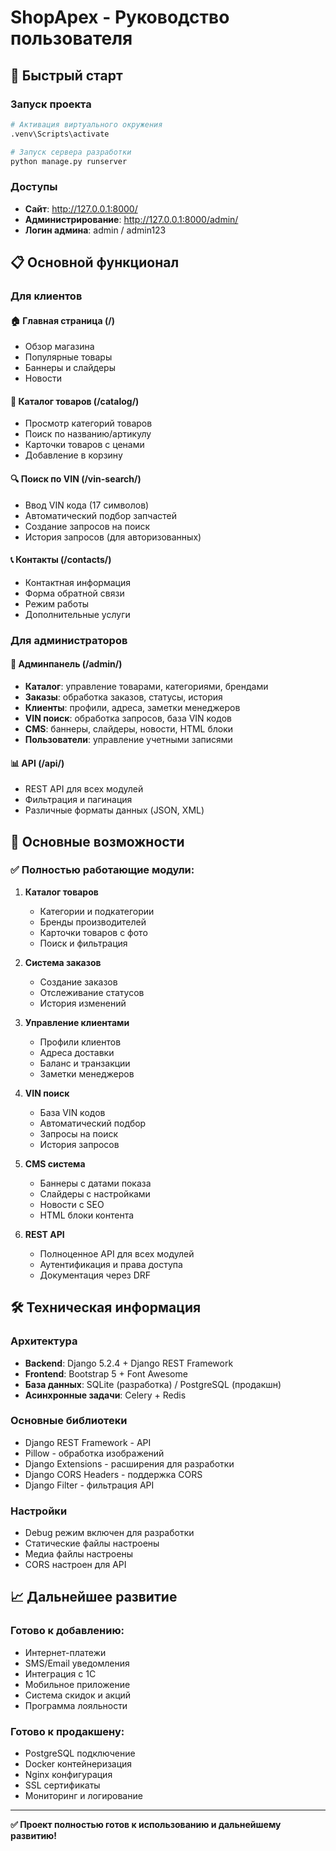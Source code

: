# ShopApex - Руководство пользователя

## 🚀 Быстрый старт

### Запуск проекта
```bash
# Активация виртуального окружения
.venv\Scripts\activate

# Запуск сервера разработки
python manage.py runserver
```

### Доступы
- **Сайт**: http://127.0.0.1:8000/
- **Администрирование**: http://127.0.0.1:8000/admin/
- **Логин админа**: admin / admin123

## 📋 Основной функционал

### Для клиентов

#### 🏠 Главная страница (/)
- Обзор магазина
- Популярные товары
- Баннеры и слайдеры
- Новости

#### 🛒 Каталог товаров (/catalog/)
- Просмотр категорий товаров
- Поиск по названию/артикулу
- Карточки товаров с ценами
- Добавление в корзину

#### 🔍 Поиск по VIN (/vin-search/)
- Ввод VIN кода (17 символов)
- Автоматический подбор запчастей
- Создание запросов на поиск
- История запросов (для авторизованных)

#### 📞 Контакты (/contacts/)
- Контактная информация
- Форма обратной связи
- Режим работы
- Дополнительные услуги

### Для администраторов

#### 🔧 Админпанель (/admin/)
- **Каталог**: управление товарами, категориями, брендами
- **Заказы**: обработка заказов, статусы, история
- **Клиенты**: профили, адреса, заметки менеджеров
- **VIN поиск**: обработка запросов, база VIN кодов
- **CMS**: баннеры, слайдеры, новости, HTML блоки
- **Пользователи**: управление учетными записями

#### 📊 API (/api/)
- REST API для всех модулей
- Фильтрация и пагинация
- Различные форматы данных (JSON, XML)

## 🎯 Основные возможности

### ✅ Полностью работающие модули:

1. **Каталог товаров**
   - Категории и подкатегории
   - Бренды производителей
   - Карточки товаров с фото
   - Поиск и фильтрация

2. **Система заказов**
   - Создание заказов
   - Отслеживание статусов
   - История изменений

3. **Управление клиентами**
   - Профили клиентов
   - Адреса доставки
   - Баланс и транзакции
   - Заметки менеджеров

4. **VIN поиск**
   - База VIN кодов
   - Автоматический подбор
   - Запросы на поиск
   - История запросов

5. **CMS система**
   - Баннеры с датами показа
   - Слайдеры с настройками
   - Новости с SEO
   - HTML блоки контента

6. **REST API**
   - Полноценное API для всех модулей
   - Аутентификация и права доступа
   - Документация через DRF

## 🛠 Техническая информация

### Архитектура
- **Backend**: Django 5.2.4 + Django REST Framework
- **Frontend**: Bootstrap 5 + Font Awesome
- **База данных**: SQLite (разработка) / PostgreSQL (продакшн)
- **Асинхронные задачи**: Celery + Redis

### Основные библиотеки
- Django REST Framework - API
- Pillow - обработка изображений
- Django Extensions - расширения для разработки
- Django CORS Headers - поддержка CORS
- Django Filter - фильтрация API

### Настройки
- Debug режим включен для разработки
- Статические файлы настроены
- Медиа файлы настроены
- CORS настроен для API

## 📈 Дальнейшее развитие

### Готово к добавлению:
- Интернет-платежи
- SMS/Email уведомления
- Интеграция с 1С
- Мобильное приложение
- Система скидок и акций
- Программа лояльности

### Готово к продакшену:
- PostgreSQL подключение
- Docker контейнеризация
- Nginx конфигурация
- SSL сертификаты
- Мониторинг и логирование

---
**✅ Проект полностью готов к использованию и дальнейшему развитию!**
